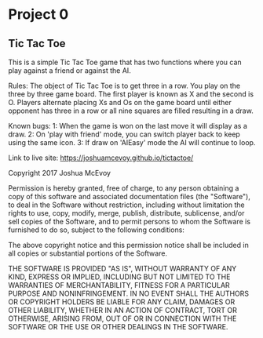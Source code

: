 # Project 0

## Tic Tac Toe

This is a simple Tic Tac Toe game that has two functions where you can play against a friend or against the AI.

Rules:
The object of Tic Tac Toe is to get three in a row. You play on the three by three game board. The first player is known as X and the second is O. Players alternate placing Xs and Os on the game board until either opponent has three in a row or all nine squares are filled resulting in a draw.

Known bugs:
1: When the game is won on the last move it will display as a draw.
2: On 'play with friend' mode, you can switch player back to keep using the same icon.
3: If draw on 'AIEasy' mode the AI will continue to loop.

Link to live site: https://joshuamcevoy.github.io/tictactoe/

Copyright 2017 Joshua McEvoy

Permission is hereby granted, free of charge, to any person obtaining a copy of this software and associated documentation files (the "Software"), to deal in the Software without restriction, including without limitation the rights to use, copy, modify, merge, publish, distribute, sublicense, and/or sell copies of the Software, and to permit persons to whom the Software is furnished to do so, subject to the following conditions:

The above copyright notice and this permission notice shall be included in all copies or substantial portions of the Software.

THE SOFTWARE IS PROVIDED "AS IS", WITHOUT WARRANTY OF ANY KIND, EXPRESS OR IMPLIED, INCLUDING BUT NOT LIMITED TO THE WARRANTIES OF MERCHANTABILITY, FITNESS FOR A PARTICULAR PURPOSE AND NONINFRINGEMENT. IN NO EVENT SHALL THE AUTHORS OR COPYRIGHT HOLDERS BE LIABLE FOR ANY CLAIM, DAMAGES OR OTHER LIABILITY, WHETHER IN AN ACTION OF CONTRACT, TORT OR OTHERWISE, ARISING FROM, OUT OF OR IN CONNECTION WITH THE SOFTWARE OR THE USE OR OTHER DEALINGS IN THE SOFTWARE.
